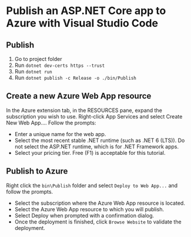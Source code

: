 # Publish an ASP.NET Core app to Azure with Visual Studio Code

## Publish
1. Go to project folder
2. Run ```dotnet dev-certs https --trust```
3. Run ```dotnet run```
4. Run ```dotnet publish -c Release -o ./bin/Publish```

## Create a new Azure Web App resource
In the Azure extension tab, in the RESOURCES pane, expand the subscription you wish to use.
Right-click App Services and select Create New Web App....
Follow the prompts:
* Enter a unique name for the web app.
* Select the most recent stable .NET runtime (such as .NET 6 (LTS)). Do not select the ASP.NET runtime, which is for .NET Framework apps.
* Select your pricing tier. Free (F1) is acceptable for this tutorial.

## Publish to Azure
Right click the ```bin\Publish``` folder and select ```Deploy to Web App...``` and follow the prompts.

* Select the subscription where the Azure Web App resource is located.
* Select the Azure Web App resource to which you will publish.
* Select Deploy when prompted with a confirmation dialog.
* Once the deployment is finished, click ```Browse Website``` to validate the deployment.
